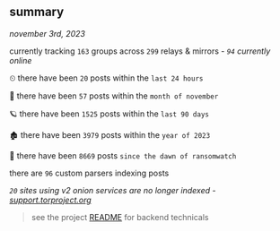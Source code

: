 
## summary
_november 3rd, 2023_

currently tracking `163` groups across `299` relays & mirrors - _`94` currently online_

⏲ there have been `20` posts within the `last 24 hours`

🦈 there have been `57` posts within the `month of november`

🪐 there have been `1525` posts within the `last 90 days`

🏚 there have been `3979` posts within the `year of 2023`

🦕 there have been `8669` posts `since the dawn of ransomwatch`

there are `96` custom parsers indexing posts

_`20` sites using v2 onion services are no longer indexed - [support.torproject.org](https://support.torproject.org/onionservices/v2-deprecation/)_

> see the project [README](https://github.com/joshhighet/ransomwatch#ransomwatch--) for backend technicals
